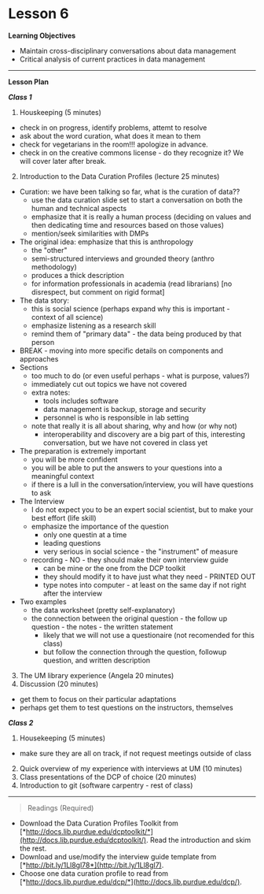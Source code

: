Lesson 6
========

**Learning Objectives**
  - Maintain cross-disciplinary conversations about data management
  - Critical analysis of current practices in data management

---

**Lesson Plan**
  
*__Class 1__*  

1. Houskeeping (5 minutes)
  - check in on progress, identify problems, attemt to resolve
  - ask about the word curation, what does it mean to them
  - check for vegetarians in the room!!! apologize in advance.
  - check in on the creative commons license - do they recognize it? We will cover later after break.
2. Introduction to the Data Curation Profiles (lecture 25 minutes)
  - Curation: we have been talking so far, what is the curation of data??
    - use the data curation slide set to start a conversation on both the human and technical aspects
    - emphasize that it is really a human process (deciding on values and then dedicating time and resources based on those values)
    - mention/seek similarities with DMPs
  - The original idea: emphasize that this is anthropology
    - the "other"
    - semi-structured interviews and grounded theory (anthro methodology)
    - produces a thick description
    - for information professionals in academia (read librarians) [no disrespect, but comment on rigid format]
  - The data story: 
    - this is social science (perhaps expand why this is important - context of all science)
    - emphasize listening as a research skill
    - remind them of "primary data" - the data being produced by that person
  - BREAK - moving into more specific details on components and approaches 
  - Sections
    - too much to do (or even useful perhaps - what is purpose, values?)
    - immediately cut out topics we have not covered
    - extra notes:
      - tools includes software
      - data management is backup, storage and security
      - personnel is who is responsible in lab setting
    - note that really it is all about sharing, why and how (or why not)
      - interoperability and discovery are a big part of this, interesting conversation, but we have not covered in class yet
  - The preparation is extremely important
    - you will be more confident
    - you will be able to put the answers to your questions into a meaningful context
    - if there is a lull in the conversation/interview, you will have questions to ask
  - The Interview
    - I do not expect you to be an expert social scientist, but to make your best effort (life skill)
    - emphasize the importance of the question
      - only one questin at a time
      - leading questions
      - very serious in social science - the "instrument" of measure
    - recording - NO - they should make their own interview guide 
      - can be mine or the one from the DCP toolkit
      - they should modify it to have just what they need - PRINTED OUT
      - type notes into computer - at least on the same day if not right after the interview
  - Two examples
    - the data worksheet (pretty self-explanatory)
    - the connection between the original question - the follow up question - the notes - the written statement
      - likely that we will not use a questionaire (not recomended for this class)
      - but follow the connection through the question, followup question, and written description
3. The UM library experience (Angela 20 minutes)
4. Discussion (20 minutes)
  - get them to focus on their particular adaptations
  - perhaps get them to test questions on the instructors, themselves

*__Class 2__*  

1. Housekeeping (5 minutes)
  - make sure they are all on track, if not request meetings outside of class
2. Quick overview of my experience with interviews at UM (10 minutes)
3. Class presentations of the DCP of choice (20 minutes)
4. Introduction to git (software carpentry - rest of class)
  
---

> Readings (Required)

  - Download the Data Curation Profiles Toolkit from [*http://docs.lib.purdue.edu/dcptoolkit/*](http://docs.lib.purdue.edu/dcptoolkit/). Read the introduction and skim the rest.
  - Download and use/modify the interview guide template from [*http://bit.ly/1Ll8gl78*](http://bit.ly/1Ll8gl7).
  - Choose one data curation profile to read from [*http://docs.lib.purdue.edu/dcp/*](http://docs.lib.purdue.edu/dcp/).

